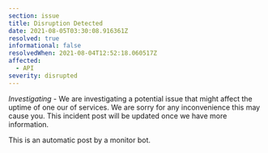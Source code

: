 ```yaml
---
section: issue
title: Disruption Detected
date: 2021-08-05T03:30:08.916361Z
resolved: true
informational: false
resolvedWhen: 2021-08-04T12:52:18.060517Z
affected:
  - API
severity: disrupted
---
```

*Investigating* - We are investigating a potential issue that might affect the uptime of one our of services. We are sorry for any inconvenience this may cause you. This incident post will be updated once we have more information.

This is an automatic post by a monitor bot.
        